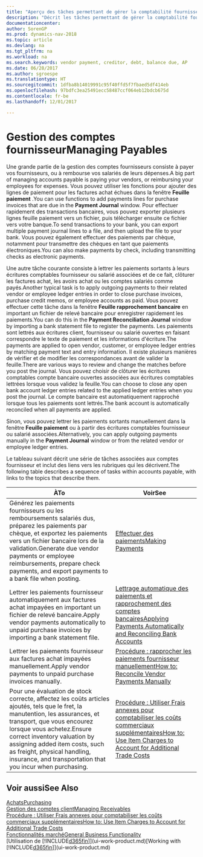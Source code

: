 ```yaml
---
title: "Aperçu des tâches permettant de gérer la comptabilité fournisseur"
description: "Décrit les tâches permettant de gérer la comptabilité fournisseur, par exemple, le paiement des créditeurs ou le lettrage de paiements sortants dans la comptabilité pour clôturer des factures ou des avoirs."
documentationcenter: 
author: SorenGP
ms.prod: dynamics-nav-2018
ms.topic: article
ms.devlang: na
ms.tgt_pltfrm: na
ms.workload: na
ms.search.keywords: vendor payment, creditor, debt, balance due, AP
ms.date: 06/28/2017
ms.author: sgroespe
ms.translationtype: HT
ms.sourcegitcommit: 1dfba8b14019991c95f40ffd5f7fbaed5df414eb
ms.openlocfilehash: 97bdfc3ea25491ecc58487ccf064eb12bdcb675d
ms.contentlocale: fr-be
ms.lasthandoff: 12/01/2017

---
```

# <a name="managing-payables"></a><span data-ttu-id="7a25f-103">Gestion des comptes fournisseur</span><span class="sxs-lookup"><span data-stu-id="7a25f-103">Managing Payables</span></span>
<span data-ttu-id="7a25f-104">Une grande partie de la gestion des comptes fournisseurs consiste à payer vos fournisseurs, ou à rembourse vos salariés de leurs dépenses.</span><span class="sxs-lookup"><span data-stu-id="7a25f-104">A big part of managing accounts payable is paying your vendors, or reimbursing your employees for expenses.</span></span> <span data-ttu-id="7a25f-105">Vous pouvez utiliser les fonctions pour ajouter des lignes de paiement pour les factures achat échues dans la fenêtre **Feuille paiement** .</span><span class="sxs-lookup"><span data-stu-id="7a25f-105">You can use functions to add payments lines for purchase invoices that are due in the **Payment Journal** window.</span></span> <span data-ttu-id="7a25f-106">Pour effectuer rapidement des transactions bancaires, vous pouvez exporter plusieurs lignes feuille paiement vers un fichier, puis télécharger ensuite ce fichier vers votre banque.</span><span class="sxs-lookup"><span data-stu-id="7a25f-106">To send transactions to your bank, you can export multiple payment journal lines to a file, and then upload the file to your bank.</span></span> <span data-ttu-id="7a25f-107">Vous pouvez également effectuer des paiements par chèque, notamment pour transmettre des chèques en tant que paiements électroniques.</span><span class="sxs-lookup"><span data-stu-id="7a25f-107">You can also make payments by check, including transmitting checks as electronic payments.</span></span>

<span data-ttu-id="7a25f-108">Une autre tâche courante consiste à lettrer les paiements sortants à leurs écritures comptables fournisseur ou salarié associées et de ce fait, clôturer les factures achat, les avoirs achat ou les comptes salariés comme payés.</span><span class="sxs-lookup"><span data-stu-id="7a25f-108">Another typical task is to apply outgoing payments to their related vendor or employee ledger entries in order to close purchase invoices, purchase credit memos, or employee accounts as paid.</span></span> <span data-ttu-id="7a25f-109">Vous pouvez effectuer cette tâche dans la fenêtre **Feuille rapprochement bancaire** en important un fichier de relevé bancaire pour enregistrer rapidement les paiements.</span><span class="sxs-lookup"><span data-stu-id="7a25f-109">You can do this in the **Payment Reconciliation Journal** window by importing a bank statement file to register the payments.</span></span> <span data-ttu-id="7a25f-110">Les paiements sont lettrés aux écritures client, fournisseur ou salarié ouvertes en faisant correspondre le texte de paiement et les informations d'écriture.</span><span class="sxs-lookup"><span data-stu-id="7a25f-110">The payments are applied to open vendor, customer, or employee ledger entries by matching payment text and entry information.</span></span> <span data-ttu-id="7a25f-111">Il existe plusieurs manières de vérifier et de modifier les correspondances avant de valider la feuille.</span><span class="sxs-lookup"><span data-stu-id="7a25f-111">There are various ways to review and change the matches before you post the journal.</span></span> <span data-ttu-id="7a25f-112">Vous pouvez choisir de clôturer les écritures comptables compte bancaire ouvertes associées aux écritures comptables lettrées lorsque vous validez la feuille.</span><span class="sxs-lookup"><span data-stu-id="7a25f-112">You can choose to close any open bank account ledger entries related to the applied ledger entries when you post the journal.</span></span> <span data-ttu-id="7a25f-113">Le compte bancaire est automatiquement rapproché lorsque tous les paiements sont lettrés.</span><span class="sxs-lookup"><span data-stu-id="7a25f-113">The bank account is automatically reconciled when all payments are applied.</span></span>

<span data-ttu-id="7a25f-114">Sinon, vous pouvez lettrer les paiements sortants manuellement dans la fenêtre **Feuille paiement** ou à partir des écritures comptables fournisseur ou salarié associées.</span><span class="sxs-lookup"><span data-stu-id="7a25f-114">Alternatively, you can apply outgoing payments manually in the **Payment Journal** window or from the related vendor or employee ledger entries.</span></span>

<span data-ttu-id="7a25f-115">Le tableau suivant décrit une série de tâches associées aux comptes fournisseur et inclut des liens vers les rubriques qui les décrivent.</span><span class="sxs-lookup"><span data-stu-id="7a25f-115">The following table describes a sequence of tasks within accounts payable, with links to the topics that describe them.</span></span>

| <span data-ttu-id="7a25f-116">À</span><span class="sxs-lookup"><span data-stu-id="7a25f-116">To</span></span> | <span data-ttu-id="7a25f-117">Voir</span><span class="sxs-lookup"><span data-stu-id="7a25f-117">See</span></span> |
| --- | --- |
| <span data-ttu-id="7a25f-118">Générez les paiements fournisseurs ou les remboursements salariés dus, préparez les paiements par chèque, et exportez les paiements vers un fichier bancaire lors de la validation.</span><span class="sxs-lookup"><span data-stu-id="7a25f-118">Generate due vendor payments or employee reimbursements, prepare check payments, and export payments to a bank file when posting.</span></span> |[<span data-ttu-id="7a25f-119">Effectuer des paiements</span><span class="sxs-lookup"><span data-stu-id="7a25f-119">Making Payments</span></span>](payables-make-payments.md) |
| <span data-ttu-id="7a25f-120">Lettrer les paiements fournisseur automatiquement aux factures achat impayées en important un fichier de relevé bancaire.</span><span class="sxs-lookup"><span data-stu-id="7a25f-120">Apply vendor payments automatically to unpaid purchase invoices by importing a bank statement file.</span></span> |[<span data-ttu-id="7a25f-121">Lettrage automatique des paiements et rapprochement des comptes bancaires</span><span class="sxs-lookup"><span data-stu-id="7a25f-121">Applying Payments Automatically and Reconciling Bank Accounts</span></span>](receivables-apply-payments-auto-reconcile-bank-accounts.md) |
| <span data-ttu-id="7a25f-122">Lettrer les paiements fournisseur aux factures achat impayées manuellement.</span><span class="sxs-lookup"><span data-stu-id="7a25f-122">Apply vendor payments to unpaid purchase invoices manually.</span></span> |[<span data-ttu-id="7a25f-123">Procédure : rapprocher les paiements fournisseur manuellement</span><span class="sxs-lookup"><span data-stu-id="7a25f-123">How to: Reconcile Vendor Payments Manually</span></span>](payables-how-apply-purchase-transactions-manually.md) |
|<span data-ttu-id="7a25f-124">Pour une évaluation de stock correcte, affectez les coûts articles ajoutés, tels que le fret, la manutention, les assurances, et transport, que vous encourez lorsque vous achetez.</span><span class="sxs-lookup"><span data-stu-id="7a25f-124">Ensure correct inventory valuation by assigning added item costs, such as freight, physical handling, insurance, and transportation that you incur when purchasing.</span></span>|[<span data-ttu-id="7a25f-125">Procédure : Utiliser Frais annexes pour comptabiliser les coûts commerciaux supplémentaires</span><span class="sxs-lookup"><span data-stu-id="7a25f-125">How to: Use Item Charges to Account for Additional Trade Costs</span></span>](payables-how-assign-item-charges.md)|

## <a name="see-also"></a><span data-ttu-id="7a25f-126">Voir aussi</span><span class="sxs-lookup"><span data-stu-id="7a25f-126">See Also</span></span>
[<span data-ttu-id="7a25f-127">Achats</span><span class="sxs-lookup"><span data-stu-id="7a25f-127">Purchasing</span></span>](purchasing-manage-purchasing.md)  
[<span data-ttu-id="7a25f-128">Gestion des comptes client</span><span class="sxs-lookup"><span data-stu-id="7a25f-128">Managing Receivables</span></span>](receivables-manage-receivables.md)  
[<span data-ttu-id="7a25f-129">Procédure : Utiliser Frais annexes pour comptabiliser les coûts commerciaux supplémentaires</span><span class="sxs-lookup"><span data-stu-id="7a25f-129">How to: Use Item Charges to Account for Additional Trade Costs</span></span>](payables-how-assign-item-charges.md)  
[<span data-ttu-id="7a25f-130">Fonctionnalités marché</span><span class="sxs-lookup"><span data-stu-id="7a25f-130">General Business Functionality</span></span>](ui-across-business-areas.md)  
<span data-ttu-id="7a25f-131">[Utilisation de [!INCLUDE[d365fin](includes/d365fin_md.md)]](ui-work-product.md)</span><span class="sxs-lookup"><span data-stu-id="7a25f-131">[Working with [!INCLUDE[d365fin](includes/d365fin_md.md)]](ui-work-product.md)</span></span>


